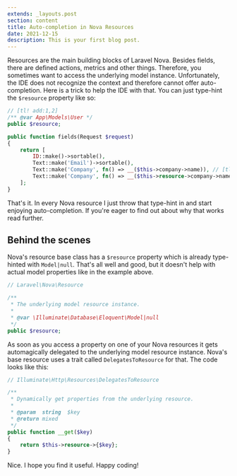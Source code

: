 ```yaml
---
extends: _layouts.post
section: content
title: Auto-completion in Nova Resources
date: 2021-12-15
description: This is your first blog post.
---
```


Resources are the main building blocks of Laravel Nova. Besides fields, there are defined actions, metrics and other things. Therefore, you sometimes want to access the underlying model instance. Unfortunately, the IDE does not recognize the context and therefore cannot offer auto-completion. Here is a trick to help the IDE with that. You can just type-hint the `$resource` property like so: 

```php
// [tl! add:1,2]
/** @var App\Models\User */
public $resource;

public function fields(Request $request)
{
    return [
        ID::make()->sortable(),
        Text::make('Email')->sortable(),
        Text::make('Company', fn() => __($this->company->name)), // [tl! remove]
        Text::make('Company', fn() => __($this->resource->company->name)), // [tl! add]
    ];
}
```

That's it. In every Nova resource I just throw that type-hint in and start enjoying auto-completion. If you're eager to find out about why that works read further.

## Behind the scenes

Nova's resource base class has a `$resource` property which is already type-hinted with `Model|null`. That's all well and good, but it doesn't help with actual model properties like in the example above.

```php
// Laravel\Nova\Resource

/**
 * The underlying model resource instance.
 *
 * @var \Illuminate\Database\Eloquent\Model|null
 */
public $resource;
```

As soon as you access a property on one of your Nova resources it gets automagically delegated to the underlying model resource instance. Nova's base resource uses a trait called `DelegatesToResource` for that. The code looks like this:

```php
// Illuminate\Http\Resources\DelegatesToResource

/**
 * Dynamically get properties from the underlying resource.
 *
 * @param  string  $key
 * @return mixed
 */
public function __get($key)
{
    return $this->resource->{$key};
}
```

Nice. I hope you find it useful. Happy coding!
